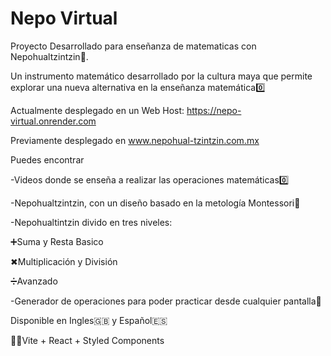 # Nepo Virtual

Proyecto Desarrollado para enseñanza de matematicas con Nepohualtzintzin🧮.

Un instrumento matemático desarrollado por la cultura maya que permite explorar una nueva alternativa en la enseñanza matemática0️⃣

Actualmente desplegado en un Web Host:
https://nepo-virtual.onrender.com

Previamente desplegado en www.nepohual-tzintzin.com.mx

Puedes encontrar

-Videos donde se enseña a realizar las operaciones matemáticas0️⃣

-Nepohualtzintzin, con un diseño basado en la metología Montessori🧮

-Nepohualtintzin divido en tres niveles:

  ➕Suma y Resta Basico
  
  ✖Multiplicación y División
  
  ➗Avanzado
  

-Generador de operaciones para poder practicar desde cualquier pantalla📱

Disponible en Ingles🇬🇧 y Español🇪🇸

👨‍💻Vite + React + Styled Components
